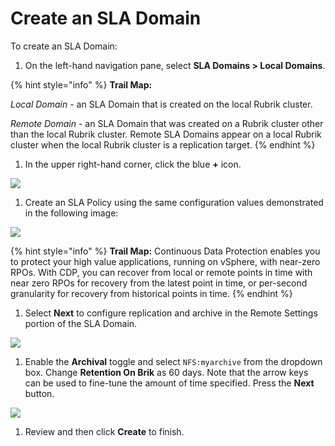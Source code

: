 # Create an SLA Domain

To create an SLA Domain:

1. On the left-hand navigation pane, select **SLA Domains &gt; Local Domains**.

{% hint style="info" %}
**Trail Map:** 

_Local Domain_ - an SLA Domain that is created on the local Rubrik cluster. 

_Remote Domain_ - an SLA Domain that was created on a Rubrik cluster other than the local Rubrik cluster. Remote SLA Domains appear on a local Rubrik cluster when the local Rubrik cluster is a replication target.
{% endhint %}

1. In the upper right-hand corner, click the blue **+** icon.

![](https://lh4.googleusercontent.com/3sUakfW2pyi4sbK7jPO6I5gx2FOVMMtNtVwntVkJWxYsxFMfgvPqy1ICKerrOi-Ejbbjut692cfmizq_zTsviRh8f2dJz0IgEMI7iJI_WXiGCBmW13ZjJxJWPc3Rgl2vN0Hmm4zH)

1. Create an SLA Policy using the same configuration values demonstrated in the following image:



![](https://lh3.googleusercontent.com/xe-wwKgu_0bZ_E6LWHaJujIzuKqY1oO1eXvPQZymusbKEM8GkbYJ2i73aLj01Fk65mxOlDPTqBAbboN-M6zIoqIaqxZ9-4tnix-aR6GIJQMxx9zbCMiX0Aio8K-zNTWjry-v5nbA)

{% hint style="info" %}
**Trail Map:** Continuous Data Protection enables you to protect your high value applications, running on vSphere, with near-zero RPOs. With CDP, you can recover from local or remote points in time with near zero RPOs for recovery from the latest point in time, or per-second granularity for recovery from historical points in time.
{% endhint %}

1. Select **Next** to configure replication and archive in the Remote Settings portion of the SLA Domain.

![](https://lh5.googleusercontent.com/udhjYv2gNfPjQR-9f-8Eq1FIt3DTFHyFmQCs6Nyqf822H68Pcvj0L92gdY9n-4QZthF7TkHHzD3aDryuELSZG3jBtkdGeTFK90rTsFPJshL9G7q8YUs_s0JyQ96J_xlULj8fK_fS)

1. Enable the **Archival** toggle and select `NFS:myarchive` from the dropdown box. Change **Retention On Brik** as 60 days. Note that the arrow keys can be used to fine-tune the amount of time specified. Press the **Next** button.

![](https://lh5.googleusercontent.com/m--dYrP3FukQSOFILFpMC3prYCgLzEA4R6aYCLyG5pLnaQPI6eosoQ8QKteiXLmsFSp0Lc9jCwKa_oA60PO5MWUg2djKgDZWZKtxEAdPkhr_Cq6QGciZyBBm21N5euN0l8b2gRk4)

1. Review and then click **Create** to finish.


